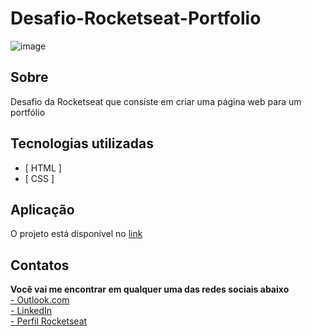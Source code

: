 # Desafio-Rocketseat-Portfolio
![image](https://user-images.githubusercontent.com/103855358/180060940-d7c33c1e-f5c8-44e6-93aa-2d806ab4c44c.png)


## Sobre

<p>Desafio da Rocketseat que consiste em criar uma página web para um portfólio</p>

## Tecnologias utilizadas

- [ HTML ]
- [ CSS ]

## Aplicação

<p>O projeto está disponível no <a href="https://felipepeduardo.github.io/Desafio-Rocketseat-Portfolio/">link</a></p>

## Contatos

<p>

<strong>Você vai me encontrar em qualquer uma das redes sociais abaixo</strong> </br>
<a target="_blank" href="mailto: felipeeduardol7@outlook.com">- Outlook.com</a> </br>
<a target="_blank" href="https://www.linkedin.com/in/felipepereiraeduardo/">- LinkedIn</a> </br>
<a target="_blank" href="https://app.rocketseat.com.br/me/felipe-pereira-eduardo-00732">- Perfil Rocketseat</a>

</p>
